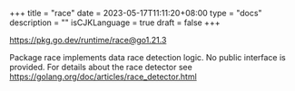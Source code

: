 +++
title = "race"
date = 2023-05-17T11:11:20+08:00
type = "docs"
description = ""
isCJKLanguage = true
draft = false
+++

https://pkg.go.dev/runtime/race@go1.21.3

Package race implements data race detection logic. No public interface is provided. For details about the race detector see https://golang.org/doc/articles/race_detector.html
